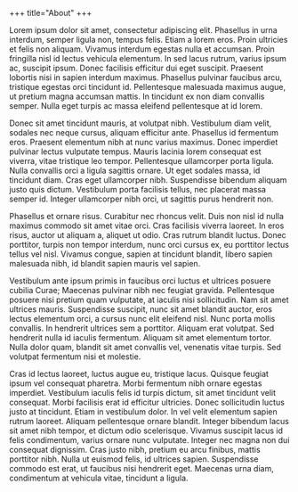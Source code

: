 +++
title="About"
+++

Lorem ipsum dolor sit amet, consectetur adipiscing elit. Phasellus in urna interdum, semper ligula non, tempus felis. Etiam a lorem eros. Proin ultricies et felis non aliquam. Vivamus interdum egestas nulla et accumsan. Proin fringilla nisl id lectus vehicula elementum. In sed lacus rutrum, varius ipsum ac, suscipit ipsum. Donec facilisis efficitur dui eget suscipit. Praesent lobortis nisi in sapien interdum maximus. Phasellus pulvinar faucibus arcu, tristique egestas orci tincidunt id. Pellentesque malesuada maximus augue, ut pretium magna accumsan mattis. In tincidunt ex non diam convallis semper. Nulla eget turpis ac massa eleifend pellentesque at id lorem.

Donec sit amet tincidunt mauris, at volutpat nibh. Vestibulum diam velit, sodales nec neque cursus, aliquam efficitur ante. Phasellus id fermentum eros. Praesent elementum nibh at nunc varius maximus. Donec imperdiet pulvinar lectus vulputate tempus. Mauris lacinia lorem consequat est viverra, vitae tristique leo tempor. Pellentesque ullamcorper porta ligula. Nulla convallis orci a ligula sagittis ornare. Ut eget sodales massa, id tincidunt diam. Cras eget ullamcorper nibh. Suspendisse bibendum aliquam justo quis dictum. Vestibulum porta facilisis tellus, nec placerat massa semper id. Integer ullamcorper nibh orci, ut sagittis purus hendrerit non.

Phasellus et ornare risus. Curabitur nec rhoncus velit. Duis non nisl id nulla maximus commodo sit amet vitae orci. Cras facilisis viverra laoreet. In eros risus, auctor ut aliquam a, aliquet ut odio. Cras rutrum blandit luctus. Donec porttitor, turpis non tempor interdum, nunc orci cursus ex, eu porttitor lectus tellus vel nisl. Vivamus congue, sapien at tincidunt blandit, libero sapien malesuada nibh, id blandit sapien mauris vel sapien.

Vestibulum ante ipsum primis in faucibus orci luctus et ultrices posuere cubilia Curae; Maecenas pulvinar nibh nec feugiat gravida. Pellentesque posuere nisi pretium quam vulputate, at iaculis nisi sollicitudin. Nam sit amet ultrices mauris. Suspendisse suscipit, nunc sit amet blandit auctor, eros lectus elementum orci, a cursus nunc elit eleifend nisl. Nunc porta mollis convallis. In hendrerit ultrices sem a porttitor. Aliquam erat volutpat. Sed hendrerit nulla id iaculis fermentum. Aliquam sit amet elementum tortor. Nulla dolor quam, blandit sit amet convallis vel, venenatis vitae turpis. Sed volutpat fermentum nisi et molestie.

Cras id lectus laoreet, luctus augue eu, tristique lacus. Quisque feugiat ipsum vel consequat pharetra. Morbi fermentum nibh ornare egestas imperdiet. Vestibulum iaculis felis id turpis dictum, sit amet tincidunt velit consequat. Morbi facilisis erat id efficitur ultricies. Donec sollicitudin luctus justo at tincidunt. Etiam in vestibulum dolor. In vel velit elementum sapien rutrum laoreet. Aliquam pellentesque ornare blandit. Integer bibendum lacus sit amet nibh tempor, et dictum odio scelerisque. Vivamus suscipit lacus id felis condimentum, varius ornare nunc vulputate. Integer nec magna non dui consequat dignissim. Cras justo nibh, pretium eu arcu finibus, mattis porttitor nibh. Nulla ut euismod felis, id ultrices sapien. Suspendisse commodo est erat, ut faucibus nisi hendrerit eget. Maecenas urna diam, condimentum at vehicula vitae, tincidunt a ligula. 
